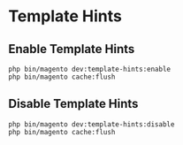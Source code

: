 # Template Hints

## Enable Template Hints

    php bin/magento dev:template-hints:enable
    php bin/magento cache:flush

## Disable Template Hints

    php bin/magento dev:template-hints:disable
    php bin/magento cache:flush